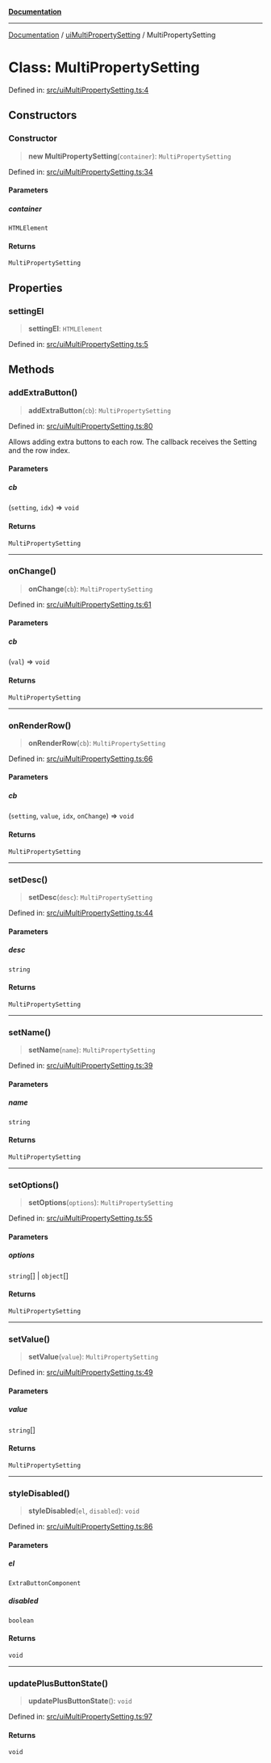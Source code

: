[**Documentation**](../../README.md)

***

[Documentation](../../README.md) / [uiMultiPropertySetting](../README.md) / MultiPropertySetting

# Class: MultiPropertySetting

Defined in: [src/uiMultiPropertySetting.ts:4](https://github.com/Christian-Me/folder-to-tags-plugin/blob/1b47fd7d007d2f33409aeb5e2ff62bca31adb1cf/src/uiMultiPropertySetting.ts#L4)

## Constructors

### Constructor

> **new MultiPropertySetting**(`container`): `MultiPropertySetting`

Defined in: [src/uiMultiPropertySetting.ts:34](https://github.com/Christian-Me/folder-to-tags-plugin/blob/1b47fd7d007d2f33409aeb5e2ff62bca31adb1cf/src/uiMultiPropertySetting.ts#L34)

#### Parameters

##### container

`HTMLElement`

#### Returns

`MultiPropertySetting`

## Properties

### settingEl

> **settingEl**: `HTMLElement`

Defined in: [src/uiMultiPropertySetting.ts:5](https://github.com/Christian-Me/folder-to-tags-plugin/blob/1b47fd7d007d2f33409aeb5e2ff62bca31adb1cf/src/uiMultiPropertySetting.ts#L5)

## Methods

### addExtraButton()

> **addExtraButton**(`cb`): `MultiPropertySetting`

Defined in: [src/uiMultiPropertySetting.ts:80](https://github.com/Christian-Me/folder-to-tags-plugin/blob/1b47fd7d007d2f33409aeb5e2ff62bca31adb1cf/src/uiMultiPropertySetting.ts#L80)

Allows adding extra buttons to each row.
The callback receives the Setting and the row index.

#### Parameters

##### cb

(`setting`, `idx`) => `void`

#### Returns

`MultiPropertySetting`

***

### onChange()

> **onChange**(`cb`): `MultiPropertySetting`

Defined in: [src/uiMultiPropertySetting.ts:61](https://github.com/Christian-Me/folder-to-tags-plugin/blob/1b47fd7d007d2f33409aeb5e2ff62bca31adb1cf/src/uiMultiPropertySetting.ts#L61)

#### Parameters

##### cb

(`val`) => `void`

#### Returns

`MultiPropertySetting`

***

### onRenderRow()

> **onRenderRow**(`cb`): `MultiPropertySetting`

Defined in: [src/uiMultiPropertySetting.ts:66](https://github.com/Christian-Me/folder-to-tags-plugin/blob/1b47fd7d007d2f33409aeb5e2ff62bca31adb1cf/src/uiMultiPropertySetting.ts#L66)

#### Parameters

##### cb

(`setting`, `value`, `idx`, `onChange`) => `void`

#### Returns

`MultiPropertySetting`

***

### setDesc()

> **setDesc**(`desc`): `MultiPropertySetting`

Defined in: [src/uiMultiPropertySetting.ts:44](https://github.com/Christian-Me/folder-to-tags-plugin/blob/1b47fd7d007d2f33409aeb5e2ff62bca31adb1cf/src/uiMultiPropertySetting.ts#L44)

#### Parameters

##### desc

`string`

#### Returns

`MultiPropertySetting`

***

### setName()

> **setName**(`name`): `MultiPropertySetting`

Defined in: [src/uiMultiPropertySetting.ts:39](https://github.com/Christian-Me/folder-to-tags-plugin/blob/1b47fd7d007d2f33409aeb5e2ff62bca31adb1cf/src/uiMultiPropertySetting.ts#L39)

#### Parameters

##### name

`string`

#### Returns

`MultiPropertySetting`

***

### setOptions()

> **setOptions**(`options`): `MultiPropertySetting`

Defined in: [src/uiMultiPropertySetting.ts:55](https://github.com/Christian-Me/folder-to-tags-plugin/blob/1b47fd7d007d2f33409aeb5e2ff62bca31adb1cf/src/uiMultiPropertySetting.ts#L55)

#### Parameters

##### options

`string`[] | `object`[]

#### Returns

`MultiPropertySetting`

***

### setValue()

> **setValue**(`value`): `MultiPropertySetting`

Defined in: [src/uiMultiPropertySetting.ts:49](https://github.com/Christian-Me/folder-to-tags-plugin/blob/1b47fd7d007d2f33409aeb5e2ff62bca31adb1cf/src/uiMultiPropertySetting.ts#L49)

#### Parameters

##### value

`string`[]

#### Returns

`MultiPropertySetting`

***

### styleDisabled()

> **styleDisabled**(`el`, `disabled`): `void`

Defined in: [src/uiMultiPropertySetting.ts:86](https://github.com/Christian-Me/folder-to-tags-plugin/blob/1b47fd7d007d2f33409aeb5e2ff62bca31adb1cf/src/uiMultiPropertySetting.ts#L86)

#### Parameters

##### el

`ExtraButtonComponent`

##### disabled

`boolean`

#### Returns

`void`

***

### updatePlusButtonState()

> **updatePlusButtonState**(): `void`

Defined in: [src/uiMultiPropertySetting.ts:97](https://github.com/Christian-Me/folder-to-tags-plugin/blob/1b47fd7d007d2f33409aeb5e2ff62bca31adb1cf/src/uiMultiPropertySetting.ts#L97)

#### Returns

`void`
